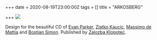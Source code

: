 +++
date = 2020-08-19T23:00:00Z
tags = []
title = "ARKOSBERG"

+++
![](/uploads/2020-08-20-23_30_10-arkosberg-ovitek-pdf-adobe-acrobat-pro-dc.png)

Design for the beautiful CD of [Evan Parker](https://en.wikipedia.org/wiki/Evan_Parker), [Zlatko Kaucic](http://www.kaucic-zk.si/biography.htm), [Massimo de Mattia](https://de.wikipedia.org/wiki/Massimo_de_Mattia) and [Bostjan Simon](https://therebemonsters.bandcamp.com/). Published by [Zalozba Klopotec](https://www.klopotec.si/).
